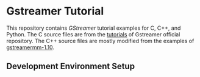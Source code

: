# Gstreamer Tutorial

This repository contains *GStreamer* tutorial examples for C, C++, and Python.
The C source files are from the
[tutorials](https://gitlab.freedesktop.org/gstreamer/gstreamer/-/tree/main/subprojects/gst-docs/examples/tutorials)
of Gstreamer official repository.
The C++ source files are mostly modified from the examples of
[gstreamermm-1.10](https://download.gnome.org/sources/gstreamermm/).

## Development Environment Setup
